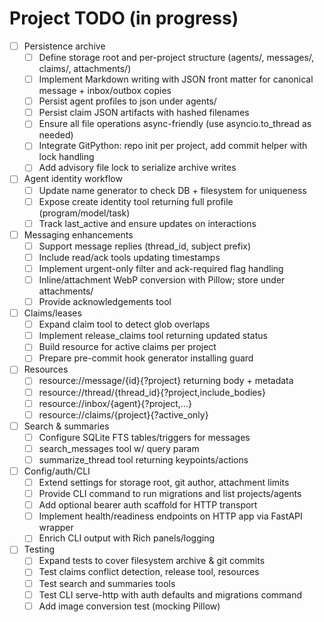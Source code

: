 # Project TODO (in progress)

- [ ] Persistence archive
  - [ ] Define storage root and per-project structure (agents/, messages/, claims/, attachments/)
  - [ ] Implement Markdown writing with JSON front matter for canonical message + inbox/outbox copies
  - [ ] Persist agent profiles to json under agents/
  - [ ] Persist claim JSON artifacts with hashed filenames
  - [ ] Ensure all file operations async-friendly (use asyncio.to_thread as needed)
  - [ ] Integrate GitPython: repo init per project, add commit helper with lock handling
  - [ ] Add advisory file lock to serialize archive writes
- [ ] Agent identity workflow
  - [ ] Update name generator to check DB + filesystem for uniqueness
  - [ ] Expose create identity tool returning full profile (program/model/task)
  - [ ] Track last_active and ensure updates on interactions
- [ ] Messaging enhancements
  - [ ] Support message replies (thread_id, subject prefix)
  - [ ] Include read/ack tools updating timestamps
  - [ ] Implement urgent-only filter and ack-required flag handling
  - [ ] Inline/attachment WebP conversion with Pillow; store under attachments/
  - [ ] Provide acknowledgements tool
- [ ] Claims/leases
  - [ ] Expand claim tool to detect glob overlaps
  - [ ] Implement release_claims tool returning updated status
  - [ ] Build resource for active claims per project
  - [ ] Prepare pre-commit hook generator installing guard
- [ ] Resources
  - [ ] resource://message/{id}{?project} returning body + metadata
  - [ ] resource://thread/{thread_id}{?project,include_bodies}
  - [ ] resource://inbox/{agent}{?project,...}
  - [ ] resource://claims/{project}{?active_only}
- [ ] Search & summaries
  - [ ] Configure SQLite FTS tables/triggers for messages
  - [ ] search_messages tool w/ query param
  - [ ] summarize_thread tool returning keypoints/actions
- [ ] Config/auth/CLI
  - [ ] Extend settings for storage root, git author, attachment limits
  - [ ] Provide CLI command to run migrations and list projects/agents
  - [ ] Add optional bearer auth scaffold for HTTP transport
  - [ ] Implement health/readiness endpoints on HTTP app via FastAPI wrapper
  - [ ] Enrich CLI output with Rich panels/logging
- [ ] Testing
  - [ ] Expand tests to cover filesystem archive & git commits
  - [ ] Test claims conflict detection, release tool, resources
  - [ ] Test search and summaries tools
  - [ ] Test CLI serve-http with auth defaults and migrations command
  - [ ] Add image conversion test (mocking Pillow)
